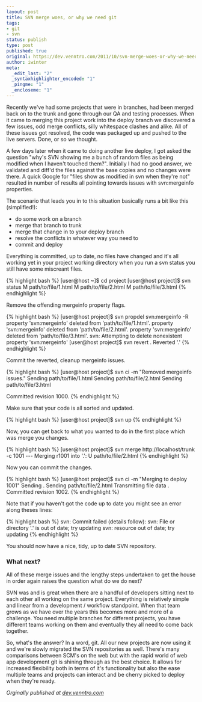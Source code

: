```yaml
---
layout: post
title: SVN merge woes, or why we need git
tags:
- git
- svn
status: publish
type: post
published: true
original: https://dev.venntro.com/2011/10/svn-merge-woes-or-why-we-need-git/
author: iwinter
meta:
  _edit_last: "2"
  _syntaxhighlighter_encoded: "1"
  _pingme: "1"
  _encloseme: "1"
---
```

<p>Recently we've had some projects that were in branches, had been merged back on to the trunk and gone through our QA and testing processes. When it came to merging this project work into the deploy branch we discovered a few issues, odd merge conflicts, silly whitespace clashes and alike. All of these issues got resolved, the code was packaged up and pushed to the live servers. Done, or so we thought.</p>

<p>A few days later when it came to doing another live deploy, I got asked the question "why's SVN showing me a bunch of random files as being modified when I haven't touched them?". Initially I had no good answer, we validated and diff'd the files against the base copies and no changes were there. A quick Google for "files show as modified in svn when they're not" resulted in number of results all pointing towards issues with svn:mergeinfo properties.</p>

<p>The scenario that leads you in to this situation basically runs a bit like this (simplified!):</p>

<ul>
	<li>do some work on a branch
	<li>merge that branch to trunk
	<li>merge that change in to your deploy branch
	<li>resolve the conflicts in whatever way you need to
	<li>commit and deploy
</ul>

<p>Everything is committed, up to date, no files have changed and it's all working yet in your project working directory when you run a svn status you still have some miscreant files.</p>

{% highlight bash %}
[user@host ~]$ cd project
[user@host project]$ svn status
 M      path/to/file/1.html
 M      path/to/file/2.html
 M      path/to/file/3.html
{% endhighlight %}

<p>Remove the offending mergeinfo property flags.</p>

{% highlight bash %}
[user@host project]$ svn propdel svn:mergeinfo -R
property 'svn:mergeinfo' deleted from 'path/to/file/1.html'.
property 'svn:mergeinfo' deleted from 'path/to/file/2.html'.
property 'svn:mergeinfo' deleted from 'path/to/file/3.html'.
svn: Attempting to delete nonexistent property 'svn:mergeinfo'
[user@host project]$ svn revert .
Reverted '.'
{% endhighlight %}

<p>Commit the reverted, cleanup mergeinfo issues.</p>

{% highlight bash %}
[user@host project]$ svn ci -m "Removed mergeinfo issues."
Sending        path/to/file/1.html
Sending        path/to/file/2.html
Sending        path/to/file/3.html

Committed revision 1000.
{% endhighlight %}

<p>Make sure that your code is all sorted and updated.</p>

{% highlight bash %}
[user@host project]$ svn up
{% endhighlight %}

<p>Now, you can get back to what you wanted to do in the first place which was merge you changes.</p>

{% highlight bash %}
[user@host project]$ svn merge http://localhost/trunk -c 1001
--- Merging r1001 into '.':
U    path/to/file/2.html
{% endhighlight %}

<p>Now you can commit the changes.</p>

{% highlight bash %}
[user@host project]$ svn ci -m "Merging to deploy 1001"
Sending        .
Sending        path/to/file/2.html
Transmitting file data .
Committed revision 1002.
{% endhighlight %}

<p>Note that if you haven't got the code up to date you might see an error along theses lines:</p>

{% highlight bash %}
svn: Commit failed (details follow):
svn: File or directory '.' is out of date; try updating
svn: resource out of date; try updating
{% endhighlight %}

<p>You should now have a nice, tidy, up to date SVN repository.</p>

<h3>What next?</h3>

<p>All of these merge issues and the lengthy steps undertaken to get the house in order again raises the question what do we do next?</p>

<p>SVN was and is great when there are a handful of developers sitting next to each other all working on the same project. Everything is relatively simple and linear from a development / workflow standpoint. When that team grows as we have over the years this becomes more and more of a challenge. You need multiple branches for different projects, you have different teams working on them and eventually they all need to come back together.</p>

<p>So, what's the answer? In a word, git. All our new projects are now using it and we're slowly migrated the SVN repositories as well. There's many comparisons between SCM's on the web but with the rapid world of web app development git is shining through as the best choice. It allows for increased flexibility both in terms of it's functionality but also the ease multiple teams and projects can interact and be cherry picked to deploy when they're ready.</p>

<em>Orginally published at <a href="{{ page.original }}">dev.venntro.com</a></em>
